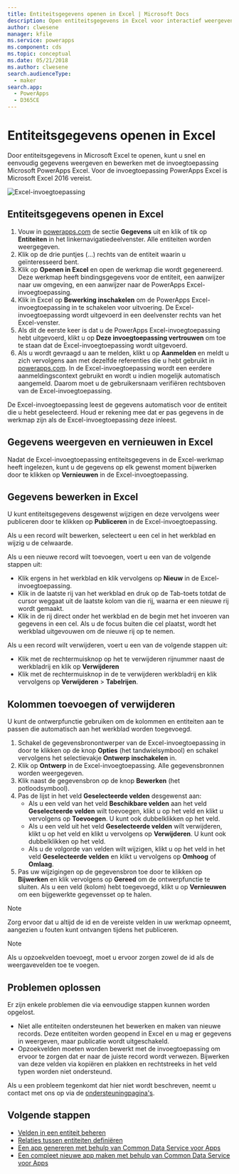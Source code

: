 ```yaml
---
title: Entiteitsgegevens openen in Excel | Microsoft Docs
description: Open entiteitsgegevens in Excel voor interactief weergeven en bewerken.
author: clwesene
manager: kfile
ms.service: powerapps
ms.component: cds
ms.topic: conceptual
ms.date: 05/21/2018
ms.author: clwesene
search.audienceType:
  - maker
search.app:
  - PowerApps
  - D365CE
---
```

# <a name="open-entity-data-in-excel"></a>Entiteitsgegevens openen in Excel
Door entiteitsgegevens in Microsoft Excel te openen, kunt u snel en eenvoudig gegevens weergeven en bewerken met de invoegtoepassing Microsoft PowerApps Excel. Voor de invoegtoepassing PowerApps Excel is Microsoft Excel 2016 vereist.

![Excel-invoegtoepassing](./media/data-platform-cds-excel-addin/ExcelAddin.png "PowerApps Excel-invoegtoepassing")

## <a name="open-entity-data-in-excel"></a>Entiteitsgegevens openen in Excel
1. Vouw in [powerapps.com](https://web.powerapps.com/?utm_source=padocs&utm_medium=linkinadoc&utm_campaign=referralsfromdoc) de sectie **Gegevens** uit en klik of tik op **Entiteiten** in het linkernavigatiedeelvenster. Alle entiteiten worden weergegeven.
2. Klik op de drie puntjes (...) rechts van de entiteit waarin u geïnteresseerd bent.
3. Klik op **Openen in Excel** en open de werkmap die wordt gegenereerd. Deze werkmap heeft bindingsgegevens voor de entiteit, een aanwijzer naar uw omgeving, en een aanwijzer naar de PowerApps Excel-invoegtoepassing.  
4. Klik in Excel op **Bewerking inschakelen** om de PowerApps Excel- invoegtoepassing in te schakelen voor uitvoering. De Excel-invoegtoepassing wordt uitgevoerd in een deelvenster rechts van het Excel-venster.
5. Als dit de eerste keer is dat u de PowerApps Excel-invoegtoepassing hebt uitgevoerd, klikt u op **Deze invoegtoepassing vertrouwen** om toe te staan dat de Excel-invoegtoepassing wordt uitgevoerd.
6. Als u wordt gevraagd u aan te melden, klikt u op **Aanmelden** en meldt u zich vervolgens aan met dezelfde referenties die u hebt gebruikt in [powerapps.com](https:///?utm_source=padocs&utm_medium=linkinadoc&utm_campaign=referralsfromdoc). In de Excel-invoegtoepassing wordt een eerdere aanmeldingscontext gebruikt en wordt u indien mogelijk automatisch aangemeld. Daarom moet u de gebruikersnaam verifiëren rechtsboven van de Excel-invoegtoepassing.

De Excel-invoegtoepassing leest de gegevens automatisch voor de entiteit die u hebt geselecteerd. Houd er rekening mee dat er pas gegevens in de werkmap zijn als de Excel-invoegtoepassing deze inleest.

## <a name="view-and-refresh-data-in-excel"></a>Gegevens weergeven en vernieuwen in Excel
Nadat de Excel-invoegtoepassing entiteitsgegevens in de Excel-werkmap heeft ingelezen, kunt u de gegevens op elk gewenst moment bijwerken door te klikken op **Vernieuwen** in de Excel-invoegtoepassing.

## <a name="edit-data-in-excel"></a>Gegevens bewerken in Excel
U kunt entiteitsgegevens desgewenst wijzigen en deze vervolgens weer publiceren door te klikken op **Publiceren** in de Excel-invoegtoepassing.

Als u een record wilt bewerken, selecteert u een cel in het werkblad en wijzig u de celwaarde.

Als u een nieuwe record wilt toevoegen, voert u een van de volgende stappen uit:

* Klik ergens in het werkblad en klik vervolgens op **Nieuw** in de Excel-invoegtoepassing.
* Klik in de laatste rij van het werkblad en druk op de Tab-toets totdat de cursor weggaat uit de laatste kolom van die rij, waarna er een nieuwe rij wordt gemaakt.
* Klik in de rij direct onder het werkblad en de begin met het invoeren van gegevens in een cel. Als u de focus buiten die cel plaatst, wordt het werkblad uitgevouwen om de nieuwe rij op te nemen.

Als u een record wilt verwijderen, voert u een van de volgende stappen uit:

* Klik met de rechtermuisknop op het te verwijderen rijnummer naast de werkbladrij en klik op **Verwijderen**
* Klik met de rechtermuisknop in de te verwijderen werkbladrij en klik vervolgens op **Verwijderen** > **Tabelrijen**.

## <a name="add-or-remove-columns"></a>Kolommen toevoegen of verwijderen
U kunt de ontwerpfunctie gebruiken om de kolommen en entiteiten aan te passen die automatisch aan het werkblad worden toegevoegd.

1. Schakel de gegevensbronontwerper van de Excel-invoegtoepassing in door te klikken op de knop **Opties** (het tandwielsymbool) en schakel vervolgens het selectievakje **Ontwerp inschakelen** in.
2. Klik op **Ontwerp** in de Excel-invoegtoepassing. Alle gegevensbronnen worden weergegeven.
3. Klik naast de gegevensbron op de knop **Bewerken** (het potloodsymbool).
4. Pas de lijst in het veld **Geselecteerde velden** desgewenst aan:
   * Als u een veld van het veld **Beschikbare velden** aan het veld **Geselecteerde velden** wilt toevoegen, klikt u op het veld en klikt u vervolgens op **Toevoegen**. U kunt ook dubbelklikken op het veld.
   * Als u een veld uit het veld **Geselecteerde velden** wilt verwijderen, klikt u op het veld en klikt u vervolgens op **Verwijderen**. U kunt ook dubbelklikken op het veld.
   * Als u de volgorde van velden wilt wijzigen, klikt u op het veld in het veld **Geselecteerde velden** en klikt u vervolgens op **Omhoog** of **Omlaag**.
5. Pas uw wijzigingen op de gegevensbron toe door te klikken op **Bijwerken** en klik vervolgens op **Gereed** om de ontwerpfunctie te sluiten. Als u een veld (kolom) hebt toegevoegd, klikt u op **Vernieuwen** om een bijgewerkte gegevensset op te halen.

> [!NOTE]
> Zorg ervoor dat u altijd de id en de vereiste velden in uw werkmap opneemt, aangezien u fouten kunt ontvangen tijdens het publiceren.

> [!NOTE]
> Als u opzoekvelden toevoegt, moet u ervoor zorgen zowel de id als de weergavevelden toe te voegen.

## <a name="troubleshooting"></a>Problemen oplossen
Er zijn enkele problemen die via eenvoudige stappen kunnen worden opgelost.

* Niet alle entiteiten ondersteunen het bewerken en maken van nieuwe records. Deze entiteiten worden geopend in Excel en u mag er gegevens in weergeven, maar publicatie wordt uitgeschakeld.
* Opzoekvelden moeten worden bewerkt met de invoegtoepassing om ervoor te zorgen dat er naar de juiste record wordt verwezen. Bijwerken van deze velden via kopiëren en plakken en rechtstreeks in het veld typen worden niet ondersteund.


Als u een probleem tegenkomt dat hier niet wordt beschreven, neemt u contact met ons op via de [ondersteuningpagina's](https://powerapps.microsoft.com/support/).

## <a name="next-steps"></a>Volgende stappen
* [Velden in een entiteit beheren](data-platform-manage-fields.md)
* [Relaties tussen entiteiten definiëren](data-platform-entity-lookup.md)
* [Een app genereren met behulp van Common Data Service voor Apps](../canvas-apps/data-platform-create-app.md)
* [Een compleet nieuwe app maken met behulp van Common Data Service voor Apps](../canvas-apps/data-platform-create-app-scratch.md)

